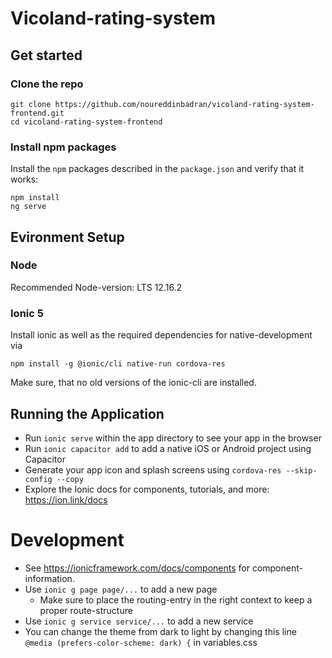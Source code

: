 # Vicoland-rating-system

## Get started

### Clone the repo
```shell
git clone https://github.com/noureddinbadran/vicoland-rating-system-frontend.git
cd vicoland-rating-system-frontend
```

### Install npm packages

Install the `npm` packages described in the `package.json` and verify that it works:

```shell
npm install
ng serve
```


## Evironment Setup

### Node

Recommended Node-version: LTS 12.16.2

### Ionic 5

Install ionic as well as the required dependencies for native-development via

```shell
npm install -g @ionic/cli native-run cordova-res
```

Make sure, that no old versions of the ionic-cli are installed.

## Running the Application

- Run `ionic serve` within the app directory to see your app in the browser
- Run `ionic capacitor add` to add a native iOS or Android project using Capacitor
- Generate your app icon and splash screens using `cordova-res --skip-config --copy`
- Explore the Ionic docs for components, tutorials, and more: https://ion.link/docs

# Development

- See https://ionicframework.com/docs/components for component-information.
- Use `ionic g page page/...` to add a new page
    - Make sure to place the routing-entry in the right context to keep a proper route-structure
- Use `ionic g service service/...` to add a new service
- You can change the theme from dark to light by changing this line `@media (prefers-color-scheme: dark) {` in variables.css